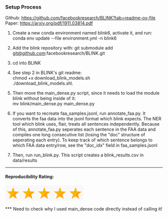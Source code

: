 ### Setup Process

Github: https://github.com/facebookresearch/BLINK?tab=readme-ov-file
Paper: https://arxiv.org/pdf/1911.03814.pdf

1. Create a new conda environment named blink6, activate it, and run: conda env update --file environment.yml -n blink6

2. Add the blink repository with: git submodule add git@github.com:facebookresearch/BLINK.git

3. cd into BLINK

4. See step 2 in BLINK's git readme:\
    chmod +x download_blink_models.sh\
    ./download_blink_models.sh\
    
5. Then move the main_dense.py script, since it needs to load the module blink without being inside of it:\
    mv blink/main_dense.py main_dense.py

6. If you want to recreate faa_samples.jsonl, run annotate_faa.py. It converts the faa data into the jsonl format which blink expects. The NER tool which blink uses, flair, treats all sentences independently. Because of this, annotate_faa.py seperates each sentence in the FAA data and compiles one long consecutive list (losing the "doc" structure of seperating each entry). To keep track of which sentence belongs to which FAA data entry/row, see the "doc_idx" field in faa_samples.jsonl

7. Then, run run_blink.py. This script creates a blink_results.csv in data/results

----

#### Reproducibility Rating:

<img src="../../star_clip.jpg" alt="Star" width="50" height="50"><img src="../../star_clip.jpg" alt="Star" width="50" height="50"><img src="../../star_clip.jpg" alt="Star" width="50" height="50"><img src="../../star_clip.jpg" alt="Star" width="50" height="50"><img src="../../star_clip.jpg" alt="Star" width="50" height="50">

*** Need to check why I used main_dense code directly instead of calling it!
